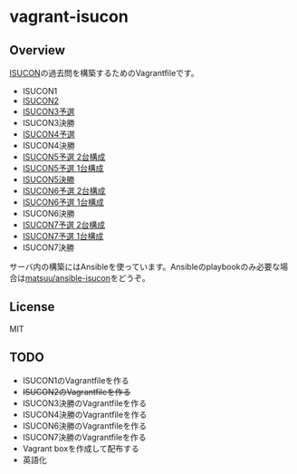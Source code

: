 # vagrant-isucon

## Overview

[ISUCON](http://isucon.net/)の過去問を構築するためのVagrantfileです。

- ISUCON1
- [ISUCON2](https://github.com/matsuu/vagrant-isucon/tree/master/isucon2)
- [ISUCON3予選](https://github.com/matsuu/vagrant-isucon/tree/master/isucon3-qualifier)
- ISUCON3決勝
- [ISUCON4予選](https://github.com/matsuu/vagrant-isucon/tree/master/isucon4-qualifier)
- ISUCON4決勝
- [ISUCON5予選 2台構成](https://github.com/matsuu/vagrant-isucon/tree/master/isucon5-qualifier)
- [ISUCON5予選 1台構成](https://github.com/matsuu/vagrant-isucon/tree/master/isucon5-qualifier-standalone)
- [ISUCON5決勝](https://github.com/matsuu/vagrant-isucon/tree/master/isucon5-final)
- [ISUCON6予選 2台構成](https://github.com/matsuu/vagrant-isucon/tree/master/isucon6-qualifier)
- [ISUCON6予選 1台構成](https://github.com/matsuu/vagrant-isucon/tree/master/isucon6-qualifier-standalone)
- ISUCON6決勝
- [ISUCON7予選 2台構成](https://github.com/matsuu/vagrant-isucon/tree/master/isucon7-qualifier)
- [ISUCON7予選 1台構成](https://github.com/matsuu/vagrant-isucon/tree/master/isucon7-qualifier-standalone)
- ISUCON7決勝

サーバ内の構築にはAnsibleを使っています。Ansibleのplaybookのみ必要な場合は[matsuu/ansible-isucon](https://github.com/matsuu/ansible-isucon)をどうぞ。

## License

MIT

## TODO

- ISUCON1のVagrantfileを作る
- ~~ISUCON2のVagrantfileを作る~~
- ISUCON3決勝のVagrantfileを作る
- ISUCON4決勝のVagrantfileを作る
- ISUCON6決勝のVagrantfileを作る
- ISUCON7決勝のVagrantfileを作る
- Vagrant boxを作成して配布する
- 英語化

